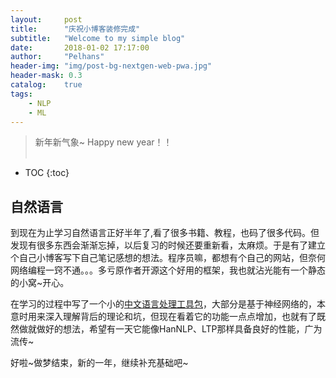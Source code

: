 ```yaml
---
layout:     post
title:      "庆祝小博客装修完成"
subtitle:   "Welcome to my simple blog"
date:       2018-01-02 17:17:00
author:     "Pelhans"
header-img: "img/post-bg-nextgen-web-pwa.jpg"
header-mask: 0.3
catalog:    true
tags:
    - NLP
    - ML
---
```



> 新年新气象~ Happy new year！！ <br><br>

* TOC
{:toc}

## 自然语言

到现在为止学习自然语言正好半年了,看了很多书籍、教程，也码了很多代码。但发现有很多东西会渐渐忘掉，以后复习的时候还要重新看，太麻烦。于是有了建立个自己小博客写下自己笔记感想的想法。程序员嘛，都想有个自己的网站，但奈何网络编程一窍不通。。。多亏原作者开源这个好用的框架，我也就沾光能有一个静态的小窝~开心。

在学习的过程中写了一个小的[中文语言处理工具包](https://github.com/Pelhans/ZNLP/)，大部分是基于神经网络的，本意时用来深入理解背后的理论和坑，但现在看着它的功能一点点增加，也就有了既然做就做好的想法，希望有一天它能像HanNLP、LTP那样具备良好的性能，广为流传~

好啦~做梦结束，新的一年，继续补充基础吧~


<div id="container"></div>
<link rel="stylesheet" href="https://imsun.github.io/gitment/style/default.css">
<script src="https://imsun.github.io/gitment/dist/gitment.browser.js"></script>
<script>
var gitment = new Gitment({
  id: 'location.href', // 可选。默认为 location.href
  owner: 'pelhans',
  repo: 'pelhans.github.io',
  oauth: {
    client_id: 'dbec37728f2282bb2d97',
    client_secret: 'b602c6c6c0f484eb0894d15d6a5898f5d1f13438',
  },
})
gitment.render('container')
</script>
